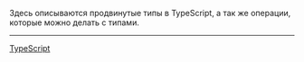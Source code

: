 Здесь описываются продвинутые типы в TypeScript, а так же операции, которые можно делать с типами.

---
[TypeScript](TS.md)